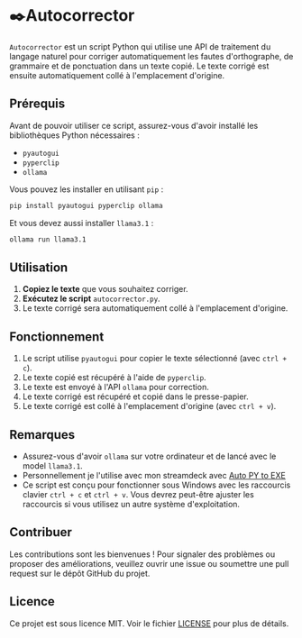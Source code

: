 # ✒️Autocorrector

`Autocorrector` est un script Python qui utilise une API de traitement du langage naturel pour corriger automatiquement les fautes d'orthographe, de grammaire et de ponctuation dans un texte copié. Le texte corrigé est ensuite automatiquement collé à l'emplacement d'origine.

## Prérequis

Avant de pouvoir utiliser ce script, assurez-vous d'avoir installé les bibliothèques Python nécessaires :

- `pyautogui`
- `pyperclip`
- `ollama`

Vous pouvez les installer en utilisant `pip` :

```sh
pip install pyautogui pyperclip ollama
```
Et vous devez aussi installer `llama3.1` :
```sh
ollama run llama3.1
```
## Utilisation

1. **Copiez le texte** que vous souhaitez corriger.
2. **Exécutez le script** `autocorrector.py`.
3. Le texte corrigé sera automatiquement collé à l'emplacement d'origine.

## Fonctionnement

1. Le script utilise `pyautogui` pour copier le texte sélectionné (avec `ctrl + c`).
2. Le texte copié est récupéré à l'aide de `pyperclip`.
3. Le texte est envoyé à l'API `ollama` pour correction.
4. Le texte corrigé est récupéré et copié dans le presse-papier.
5. Le texte corrigé est collé à l'emplacement d'origine (avec `ctrl + v`).

## Remarques

- Assurez-vous d'avoir `ollama` sur votre ordinateur et de lancé avec le model `llama3.1`.
- Personnellement je l'utilise avec mon streamdeck avec [Auto PY to EXE](https://pypi.org/project/auto-py-to-exe/)
- Ce script est conçu pour fonctionner sous Windows avec les raccourcis clavier `ctrl + c` et `ctrl + v`. Vous devrez peut-être ajuster les raccourcis si vous utilisez un autre système d'exploitation.

## Contribuer

Les contributions sont les bienvenues ! Pour signaler des problèmes ou proposer des améliorations, veuillez ouvrir une issue ou soumettre une pull request sur le dépôt GitHub du projet.

## Licence

Ce projet est sous licence MIT. Voir le fichier [LICENSE](LICENSE) pour plus de détails.
